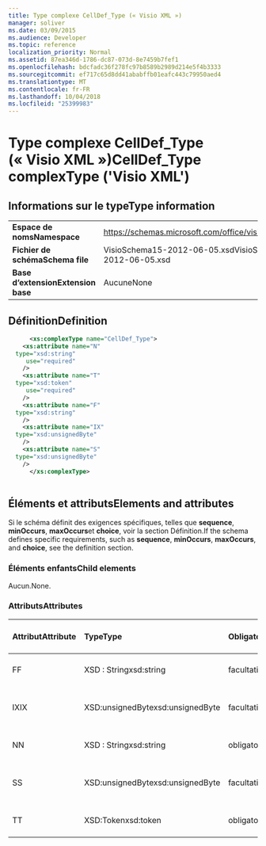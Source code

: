 ```yaml
---
title: Type complexe CellDef_Type (« Visio XML »)
manager: soliver
ms.date: 03/09/2015
ms.audience: Developer
ms.topic: reference
localization_priority: Normal
ms.assetid: 87ea346d-1786-dc87-073d-8e7459b7fef1
ms.openlocfilehash: bdcfadc36f278fc97b8589b2989d214e5f4b3333
ms.sourcegitcommit: ef717c65d8dd41ababffb01eafc443c79950aed4
ms.translationtype: MT
ms.contentlocale: fr-FR
ms.lasthandoff: 10/04/2018
ms.locfileid: "25399983"
---
```

# <a name="celldeftype-complextype-visio-xml"></a><span data-ttu-id="3cbca-102">Type complexe CellDef_Type (« Visio XML »)</span><span class="sxs-lookup"><span data-stu-id="3cbca-102">CellDef_Type complexType ('Visio XML')</span></span>

## <a name="type-information"></a><span data-ttu-id="3cbca-103">Informations sur le type</span><span class="sxs-lookup"><span data-stu-id="3cbca-103">Type information</span></span>

|||
|:-----|:-----|
|<span data-ttu-id="3cbca-104">**Espace de noms**</span><span class="sxs-lookup"><span data-stu-id="3cbca-104">**Namespace**</span></span> <br/> |https://schemas.microsoft.com/office/visio/2011/1/core  <br/> |
|<span data-ttu-id="3cbca-105">**Fichier de schéma**</span><span class="sxs-lookup"><span data-stu-id="3cbca-105">**Schema file**</span></span> <br/> |<span data-ttu-id="3cbca-106">VisioSchema15-2012-06-05.xsd</span><span class="sxs-lookup"><span data-stu-id="3cbca-106">VisioSchema15-2012-06-05.xsd</span></span>  <br/> |
|<span data-ttu-id="3cbca-107">**Base d’extension**</span><span class="sxs-lookup"><span data-stu-id="3cbca-107">**Extension base**</span></span> <br/> |<span data-ttu-id="3cbca-108">Aucune</span><span class="sxs-lookup"><span data-stu-id="3cbca-108">None</span></span>  <br/> |
   
## <a name="definition"></a><span data-ttu-id="3cbca-109">Définition</span><span class="sxs-lookup"><span data-stu-id="3cbca-109">Definition</span></span>

```XML
      <xs:complexType name="CellDef_Type">
    <xs:attribute name="N"
  type="xsd:string"
     use="required"
    />
    <xs:attribute name="T"
  type="xsd:token"
     use="required"
    />
    <xs:attribute name="F"
  type="xsd:string"
    />
    <xs:attribute name="IX"
  type="xsd:unsignedByte"
    />
    <xs:attribute name="S"
  type="xsd:unsignedByte"
    />
      </xs:complexType>
      
```

## <a name="elements-and-attributes"></a><span data-ttu-id="3cbca-110">Éléments et attributs</span><span class="sxs-lookup"><span data-stu-id="3cbca-110">Elements and attributes</span></span>

<span data-ttu-id="3cbca-111">Si le schéma définit des exigences spécifiques, telles que **sequence**, **minOccurs**, **maxOccurs**et **choice**, voir la section Définition.</span><span class="sxs-lookup"><span data-stu-id="3cbca-111">If the schema defines specific requirements, such as **sequence**, **minOccurs**, **maxOccurs**, and **choice**, see the definition section.</span></span> 
  
### <a name="child-elements"></a><span data-ttu-id="3cbca-112">Éléments enfants</span><span class="sxs-lookup"><span data-stu-id="3cbca-112">Child elements</span></span>

<span data-ttu-id="3cbca-113">Aucun.</span><span class="sxs-lookup"><span data-stu-id="3cbca-113">None.</span></span>
  
### <a name="attributes"></a><span data-ttu-id="3cbca-114">Attributs</span><span class="sxs-lookup"><span data-stu-id="3cbca-114">Attributes</span></span>

|<span data-ttu-id="3cbca-115">**Attribut**</span><span class="sxs-lookup"><span data-stu-id="3cbca-115">**Attribute**</span></span>|<span data-ttu-id="3cbca-116">**Type**</span><span class="sxs-lookup"><span data-stu-id="3cbca-116">**Type**</span></span>|<span data-ttu-id="3cbca-117">**Obligatoire**</span><span class="sxs-lookup"><span data-stu-id="3cbca-117">**Required**</span></span>|<span data-ttu-id="3cbca-118">**Description**</span><span class="sxs-lookup"><span data-stu-id="3cbca-118">**Description**</span></span>|<span data-ttu-id="3cbca-119">**Valeurs possibles**</span><span class="sxs-lookup"><span data-stu-id="3cbca-119">**Possible values**</span></span>|
|:-----|:-----|:-----|:-----|:-----|
|<span data-ttu-id="3cbca-120">F</span><span class="sxs-lookup"><span data-stu-id="3cbca-120">F</span></span>  <br/> |<span data-ttu-id="3cbca-121">XSD : String</span><span class="sxs-lookup"><span data-stu-id="3cbca-121">xsd:string</span></span>  <br/> |<span data-ttu-id="3cbca-122">facultatif</span><span class="sxs-lookup"><span data-stu-id="3cbca-122">optional</span></span>  <br/> ||<span data-ttu-id="3cbca-123">Valeurs du type xsd : String.</span><span class="sxs-lookup"><span data-stu-id="3cbca-123">Values of the xsd:string type.</span></span>  <br/> |
|<span data-ttu-id="3cbca-124">IX</span><span class="sxs-lookup"><span data-stu-id="3cbca-124">IX</span></span>  <br/> |<span data-ttu-id="3cbca-125">XSD:unsignedByte</span><span class="sxs-lookup"><span data-stu-id="3cbca-125">xsd:unsignedByte</span></span>  <br/> |<span data-ttu-id="3cbca-126">facultatif</span><span class="sxs-lookup"><span data-stu-id="3cbca-126">optional</span></span>  <br/> ||<span data-ttu-id="3cbca-127">Valeurs du type xsd:unsignedByte.</span><span class="sxs-lookup"><span data-stu-id="3cbca-127">Values of the xsd:unsignedByte type.</span></span>  <br/> |
|<span data-ttu-id="3cbca-128">N</span><span class="sxs-lookup"><span data-stu-id="3cbca-128">N</span></span>  <br/> |<span data-ttu-id="3cbca-129">XSD : String</span><span class="sxs-lookup"><span data-stu-id="3cbca-129">xsd:string</span></span>  <br/> |<span data-ttu-id="3cbca-130">obligatoire</span><span class="sxs-lookup"><span data-stu-id="3cbca-130">required</span></span>  <br/> ||<span data-ttu-id="3cbca-131">Valeurs du type xsd : String.</span><span class="sxs-lookup"><span data-stu-id="3cbca-131">Values of the xsd:string type.</span></span>  <br/> |
|<span data-ttu-id="3cbca-132">S</span><span class="sxs-lookup"><span data-stu-id="3cbca-132">S</span></span>  <br/> |<span data-ttu-id="3cbca-133">XSD:unsignedByte</span><span class="sxs-lookup"><span data-stu-id="3cbca-133">xsd:unsignedByte</span></span>  <br/> |<span data-ttu-id="3cbca-134">facultatif</span><span class="sxs-lookup"><span data-stu-id="3cbca-134">optional</span></span>  <br/> ||<span data-ttu-id="3cbca-135">Valeurs du type xsd:unsignedByte.</span><span class="sxs-lookup"><span data-stu-id="3cbca-135">Values of the xsd:unsignedByte type.</span></span>  <br/> |
|<span data-ttu-id="3cbca-136">T</span><span class="sxs-lookup"><span data-stu-id="3cbca-136">T</span></span>  <br/> |<span data-ttu-id="3cbca-137">XSD:Token</span><span class="sxs-lookup"><span data-stu-id="3cbca-137">xsd:token</span></span>  <br/> |<span data-ttu-id="3cbca-138">obligatoire</span><span class="sxs-lookup"><span data-stu-id="3cbca-138">required</span></span>  <br/> ||<span data-ttu-id="3cbca-139">Valeurs du type xsd:token.</span><span class="sxs-lookup"><span data-stu-id="3cbca-139">Values of the xsd:token type.</span></span>  <br/> |
   

